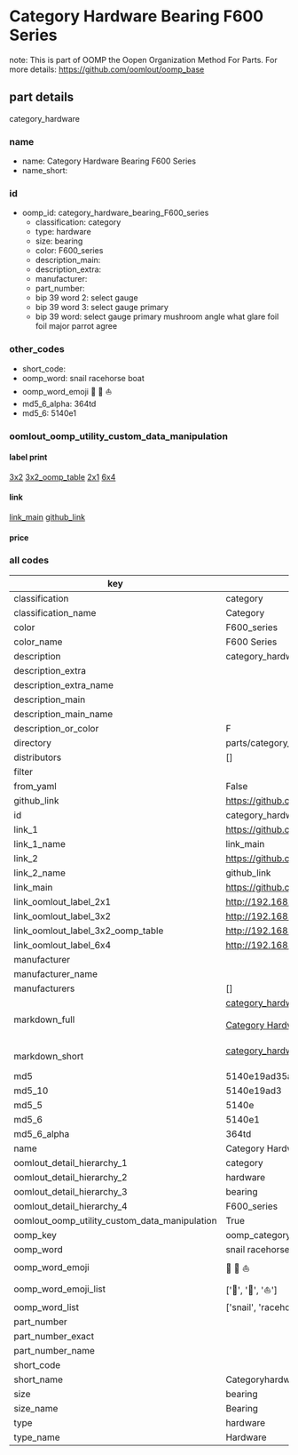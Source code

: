 # Category Hardware Bearing F600 Series  

note: This is part of OOMP the Oopen Organization Method For Parts. For more details: https://github.com/oomlout/oomp_base

##  part details



category_hardware

### name
* name: Category Hardware Bearing F600 Series
* name_short: 
### id
* oomp_id: category_hardware_bearing_F600_series
  * classification: category
  * type: hardware
  * size: bearing
  * color: F600_series
  * description_main: 
  * description_extra: 
  * manufacturer: 
  * part_number: 
  * bip 39 word 2: select gauge
  * bip 39 word 3: select gauge primary
  * bip 39 word: select gauge primary mushroom angle what glare foil foil major parrot agree

### other_codes
* short_code: 
* oomp_word: snail racehorse boat
* oomp_word_emoji :snail: :racehorse: :boat:
* md5_6_alpha: 364td
* md5_6: 5140e1






### oomlout_oomp_utility_custom_data_manipulation
#### label print
[3x2](http://192.168.1.245:1112/?label=oomp%20364td)
[3x2_oomp_table](http://192.168.1.107:1112/?label=oomp%20364td)
[2x1](http://192.168.1.242:1112/?label=oomp%20364td)
[6x4](http://192.168.1.55:1112/?label=oomp%20364td)    

#### link

[link_main](https://github.com/oomlout/oomlout_oomp_current_version_messy/tree/main/parts/category_hardware_bearing_F600_series) [github_link](https://github.com/oomlout/oomlout_oomp_part_src/tree/main/parts/category_hardware_bearing_F600_series)                             

#### price







### all codes 
| key | value |  
| --- | --- |  
| classification | category |  
| classification_name | Category |  
| color | F600_series |  
| color_name | F600 Series |  
| description | category_hardware |  
| description_extra |  |  
| description_extra_name |  |  
| description_main |  |  
| description_main_name |  |  
| description_or_color | F  |  
| directory | parts/category_hardware_bearing_F600_series |  
| distributors | [] |  
| filter |  |  
| from_yaml | False |  
| github_link | https://github.com/oomlout/oomlout_oomp_part_src/tree/main/parts/category_hardware_bearing_F600_series |  
| id | category_hardware_bearing_F600_series |  
| link_1 | https://github.com/oomlout/oomlout_oomp_current_version_messy/tree/main/parts/category_hardware_bearing_F600_series |  
| link_1_name | link_main |  
| link_2 | https://github.com/oomlout/oomlout_oomp_part_src/tree/main/parts/category_hardware_bearing_F600_series |  
| link_2_name | github_link |  
| link_main | https://github.com/oomlout/oomlout_oomp_current_version_messy/tree/main/parts/category_hardware_bearing_F600_series |  
| link_oomlout_label_2x1 | http://192.168.1.242:1112/?label=oomp%20364td |  
| link_oomlout_label_3x2 | http://192.168.1.245:1112/?label=oomp%20364td |  
| link_oomlout_label_3x2_oomp_table | http://192.168.1.107:1112/?label=oomp%20364td |  
| link_oomlout_label_6x4 | http://192.168.1.55:1112/?label=oomp%20364td |  
| manufacturer |  |  
| manufacturer_name |  |  
| manufacturers | [] |  
| markdown_full | [category_hardware_bearing_F600_series](https://github.com/oomlout/oomlout_oomp_current_version_messy/tree/main/parts/category_hardware_bearing_F600_series)<br>[](https://github.com/oomlout/oomlout_oomp_current_version_messy/tree/main/parts/category_hardware_bearing_F600_series)<br>[Category Hardware Bearing F600 Series](https://github.com/oomlout/oomlout_oomp_current_version_messy/tree/main/parts/category_hardware_bearing_F600_series)<br><br> |  
| markdown_short | [category_hardware_bearing_F600_series](https://github.com/oomlout/oomlout_oomp_current_version_messy/tree/main/parts/category_hardware_bearing_F600_series)<br><br> |  
| md5 | 5140e19ad35a6c5be704691d5558261a |  
| md5_10 | 5140e19ad3 |  
| md5_5 | 5140e |  
| md5_6 | 5140e1 |  
| md5_6_alpha | 364td |  
| name | Category Hardware Bearing F600 Series |  
| oomlout_detail_hierarchy_1 | category |  
| oomlout_detail_hierarchy_2 | hardware |  
| oomlout_detail_hierarchy_3 | bearing |  
| oomlout_detail_hierarchy_4 | F600_series |  
| oomlout_oomp_utility_custom_data_manipulation | True |  
| oomp_key | oomp_category_hardware_bearing_F600_series |  
| oomp_word | snail racehorse boat |  
| oomp_word_emoji | :snail: :racehorse: :boat: |  
| oomp_word_emoji_list | [':snail:', ':racehorse:', ':boat:'] |  
| oomp_word_list | ['snail', 'racehorse', 'boat'] |  
| part_number |  |  
| part_number_exact |  |  
| part_number_name |  |  
| short_code |  |  
| short_name | Categoryhardware |  
| size | bearing |  
| size_name | Bearing |  
| type | hardware |  
| type_name | Hardware |  
